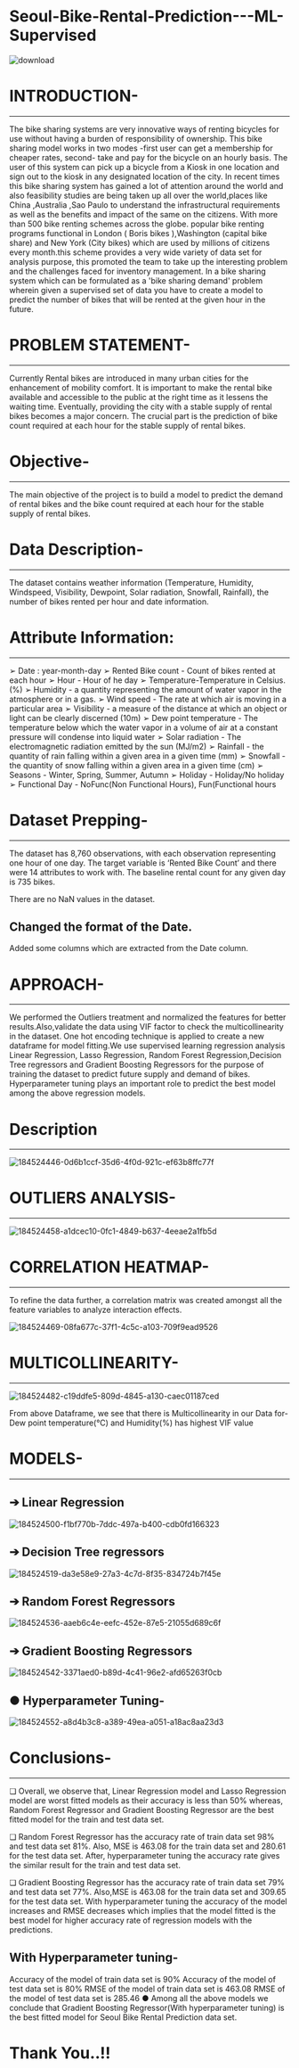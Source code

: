 # Seoul-Bike-Rental-Prediction---ML-Supervised
![download](https://user-images.githubusercontent.com/95495685/185740454-82897fc9-9e52-420a-81b2-1f16b540fd48.jpg)

# INTRODUCTION-
----------------------------
The bike sharing systems are very innovative ways of renting bicycles for use without having a burden of responsibility of ownership. This bike sharing model works in two modes -first user can get a membership for cheaper rates, second- take and pay for the bicycle on an hourly basis. The user of this system can pick up a bicycle from a Kiosk in one location and sign out to the kiosk in any designated location of the city. In recent times this bike sharing system has gained a lot of attention around the world and also feasibility studies are being taken up all over the world,places like China ,Australia ,Sao Paulo to understand the infrastructural requirements as well as the benefits and impact of the same on the citizens. With more than 500 bike renting schemes across the globe. popular bike renting programs functional in London ( Boris bikes ),Washington (capital bike share) and New York (City bikes) which are used by millions of citizens every month.this scheme provides a very wide variety of data set for analysis purpose, this promoted the team to take up the interesting problem and the challenges faced for inventory management. In a bike sharing system which can be formulated as a 'bike sharing demand' problem wherein given a supervised set of data you have to create a model to predict the number of bikes that will be rented at the given hour in the future.

# PROBLEM STATEMENT-
------------------------------------------------
Currently Rental bikes are introduced in many urban cities for the enhancement of mobility comfort. It is important to make the rental bike available and accessible to the public at the right time as it lessens the waiting time. Eventually, providing the city with a stable supply of rental bikes becomes a major concern. The crucial part is the prediction of bike count required at each hour for the stable supply of rental bikes.

# Objective-
-----------------------------------------------
The main objective of the project is to build a model to predict the demand of rental bikes and the bike count required at each hour for the stable supply of rental bikes.

# Data Description-
------------------------------------------------
The dataset contains weather information (Temperature, Humidity, Windspeed, Visibility, Dewpoint, Solar radiation, Snowfall, Rainfall), the number of bikes rented per hour and date information.

# Attribute Information:
-----------------------------------------------
➢ Date : year-month-day ➢ Rented Bike count - Count of bikes rented at each hour ➢ Hour - Hour of he day ➢ Temperature-Temperature in Celsius. (%) ➢ Humidity - a quantity representing the amount of water vapor in the atmosphere or in a gas. ➢ Wind speed - The rate at which air is moving in a particular area ➢ Visibility - a measure of the distance at which an object or light can be clearly discerned (10m) ➢ Dew point temperature - The temperature below which the water vapor in a volume of air at a constant pressure will condense into liquid water ➢ Solar radiation - The electromagnetic radiation emitted by the sun (MJ/m2) ➢ Rainfall - the quantity of rain falling within a given area in a given time (mm) ➢ Snowfall - the quantity of snow falling within a given area in a given time (cm) ➢ Seasons - Winter, Spring, Summer, Autumn ➢ Holiday - Holiday/No holiday ➢ Functional Day - NoFunc(Non Functional Hours), Fun(Functional hours

# Dataset Prepping-
---------------------------------------------
The dataset has 8,760 observations, with each observation representing one hour of one day. The target variable is ‘Rented Bike Count’ and there were 14 attributes to work with. The baseline rental count for any given day is 735 bikes.

There are no NaN values in the dataset.
## Changed the format of the Date.
Added some columns which are extracted from the Date column.

# APPROACH-
----------------------------------------------------
We performed the Outliers treatment and normalized the features for better results.Also,validate the data using VIF factor to check the multicollinearity in the dataset. One hot encoding technique is applied to create a new dataframe for model fitting.We use supervised learning regression analysis Linear Regression, Lasso Regression, Random Forest Regression,Decision Tree regressors and Gradient Boosting Regressors for the purpose of training the dataset to predict future supply and demand of bikes. Hyperparameter tuning plays an important role to predict the best model among the above regression models.

# Description
-------------------------------------
![184524446-0d6b1ccf-35d6-4f0d-921c-ef63b8ffc77f](https://user-images.githubusercontent.com/95495685/185735597-7db6b06e-d687-4fe0-bc39-637bb44e7cdc.png)



# OUTLIERS ANALYSIS-
--------------------------------------------------
![184524458-a1dcec10-0fc1-4849-b637-4eeae2a1fb5d](https://user-images.githubusercontent.com/95495685/185735622-a2306c1a-c603-4ef3-b28e-5ad308b4d13e.png)


# CORRELATION HEATMAP-
------------------------------------------
To refine the data further, a correlation matrix was created amongst all the feature variables to analyze interaction effects.

![184524469-08fa677c-37f1-4c5c-a103-709f9ead9526](https://user-images.githubusercontent.com/95495685/185735641-4df18c4e-b07a-4b1c-9267-312553c3d49c.png)

# MULTICOLLINEARITY-
-------------------------------------------------------
![184524482-c19ddfe5-809d-4845-a130-caec01187ced](https://user-images.githubusercontent.com/95495685/185735659-2ede2efd-52c1-40b6-b25c-bfb42170157d.png)

From above Dataframe, we see that there is Multicollinearity in our Data for- Dew point temperature(°C) and Humidity(%) has highest VIF value

# MODELS-
----------------------------------------------------------
## ➔ Linear Regression

![184524500-f1bf770b-7ddc-497a-b400-cdb0fd166323](https://user-images.githubusercontent.com/95495685/185735682-ecc9f889-bd6b-41f6-a44b-9b2852a1972a.png)

## ➔ Decision Tree regressors
![184524519-da3e58e9-27a3-4c7d-8f35-834724b7f45e](https://user-images.githubusercontent.com/95495685/185735696-70db23b0-4b62-4b77-84ae-f2ba05496d3a.png)


## ➔ Random Forest Regressors

![184524536-aaeb6c4e-eefc-452e-87e5-21055d689c6f](https://user-images.githubusercontent.com/95495685/185735707-d7c74453-42d7-47eb-b505-faa5a787da49.png)

## ➔ Gradient Boosting Regressors

![184524542-3371aed0-b89d-4c41-96e2-afd65263f0cb](https://user-images.githubusercontent.com/95495685/185735718-32c0d870-9ad9-4bd6-81c5-68a6260a4824.png)

## ● Hyperparameter Tuning-
![184524552-a8d4b3c8-a389-49ea-a051-a18ac8aa23d3](https://user-images.githubusercontent.com/95495685/185735730-9b7ddafc-305c-4903-9e18-8977f4335038.png)


# Conclusions-
--------------------------------------------------------------
❏ Overall, we observe that, Linear Regression model and Lasso Regression model are worst fitted models as their accuracy is less than 50% whereas, Random Forest Regressor and Gradient Boosting Regressor are the best fitted model for the train and test data set.

❏ Random Forest Regressor has the accuracy rate of train data set 98% and test data set 81%. Also, MSE is 463.08 for the train data set and 280.61 for the test data set. After, hyperparameter tuning the accuracy rate gives the similar result for the train and test data set. 

❏ Gradient Boosting Regressor has the accuracy rate of train data set 79% and test data set 77%. Also,MSE is 463.08 for the train data set and 309.65 for the test data set. With hyperparameter tuning the accuracy of the model increases and RMSE decreases which implies that the model fitted is the best model for higher accuracy rate of regression models with the predictions.

## With Hyperparameter tuning-

Accuracy of the model of train data set is 90%
Accuracy of the model of test data set is 80%
RMSE of the model of train data set is 463.08
RMSE of the model of test data set is 285.46 
● Among all the above models we conclude that Gradient Boosting Regressor(With hyperparameter tuning) is the best fitted model for Seoul Bike Rental Prediction data set.

# Thank You..!!
